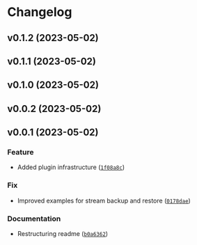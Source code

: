 # Changelog

<!--next-version-placeholder-->

## v0.1.2 (2023-05-02)


## v0.1.1 (2023-05-02)


## v0.1.0 (2023-05-02)


## v0.0.2 (2023-05-02)


## v0.0.1 (2023-05-02)
### Feature
* Added plugin infrastructure ([`1f08a8c`](https://github.com/educationwarehouse/edwh-restic-plugin/commit/1f08a8c9b6363a826f2f4ca23d69426f7d8d83b1))

### Fix
* Improved examples for stream backup and restore ([`0178dae`](https://github.com/educationwarehouse/edwh-restic-plugin/commit/0178daeb18d2eadc9ae0d8ef9ac948fbc379b2a1))

### Documentation
* Restructuring readme ([`b0a6362`](https://github.com/educationwarehouse/edwh-restic-plugin/commit/b0a6362ad861ce597e2864d30733e07688ab60be))
